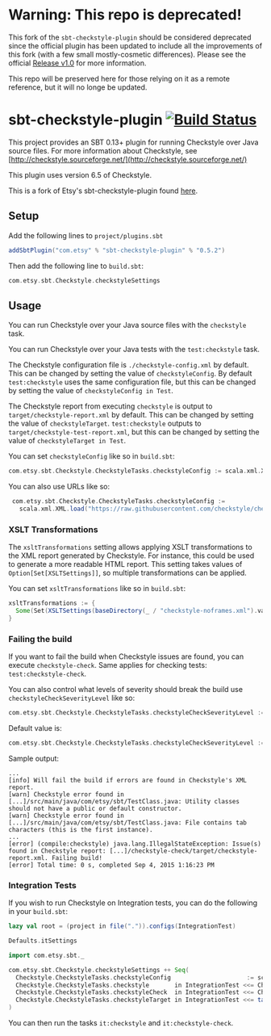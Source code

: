 # Warning: This repo is deprecated!

This fork of the `sbt-checkstyle-plugin` should be considered deprecated since the official plugin has been updated to include all the improvements of this fork (with a few small mostly-cosmetic differences). Please see the official [Release v1.0](https://github.com/etsy/sbt-checkstyle-plugin/releases/tag/1.0.0) for more information.

This repo will be preserved here for those relying on it as a remote reference, but it will no longe be updated.

# sbt-checkstyle-plugin [![Build Status](https://travis-ci.org/etsy/sbt-checkstyle-plugin.svg?branch=master)](https://travis-ci.org/etsy/sbt-checkstyle-plugin)

This project provides an SBT 0.13+ plugin for running Checkstyle over
Java source files.  For more information about Checkstyle, see
[http://checkstyle.sourceforge.net/](http://checkstyle.sourceforge.net/)

This plugin uses version 6.5 of Checkstyle.

This is a fork of Etsy's sbt-checkstyle-plugin found [here](https://github.com/etsy/sbt-checkstyle-plugin).

## Setup

Add the following lines to `project/plugins.sbt`

```scala
addSbtPlugin("com.etsy" % "sbt-checkstyle-plugin" % "0.5.2")
```

Then add the following line to `build.sbt`:

```scala
com.etsy.sbt.Checkstyle.checkstyleSettings
```

## Usage

You can run Checkstyle over your Java source files with the `checkstyle` task.

You can run Checkstyle over your Java tests with the `test:checkstyle` task.

The Checkstyle configuration file is `./checkstyle-config.xml` by default.
This can be changed by setting the value of `checkstyleConfig`.
By default `test:checkstyle` uses the same configuration file,
but this can be changed by setting the value of `checkstyleConfig in Test`.

The Checkstyle report from executing `checkstyle` is output to `target/checkstyle-report.xml` by default.
This can be changed by setting the value of `checkstyleTarget`.
`test:checkstyle` outputs to `target/checkstyle-test-report.xml`, but this can be changed by
setting the value of `checkstyleTarget in Test`.

You can set `checkstyleConfig` like so in `build.sbt`:
```scala
com.etsy.sbt.Checkstyle.CheckstyleTasks.checkstyleConfig := scala.xml.XML.loadFile(file("checkstyle-config.xml"))
```

You can also use URLs like so:
```scala
 com.etsy.sbt.Checkstyle.CheckstyleTasks.checkstyleConfig :=
   scala.xml.XML.load("https://raw.githubusercontent.com/checkstyle/checkstyle/master/config/checkstyle_checks.xml")
```

### XSLT Transformations
The `xsltTransformations` setting allows applying XSLT transformations to the XML report generated by Checkstyle.
For instance, this could be used to generate a more readable HTML report.
This setting takes values of `Option[Set[XSLTSettings]]`, so multiple transformations can be applied.

You can set `xsltTransformations` like so in `build.sbt`:
```scala
xsltTransformations := {
  Some(Set(XSLTSettings(baseDirectory(_ / "checkstyle-noframes.xml").value, target(_ / "checkstyle-report.html").value)))
}
```

### Failing the build

If you want to fail the build when Checkstyle issues are found, you can execute `checkstyle-check`.
Same applies for checking tests: `test:checkstyle-check`.

You can also control what levels of severity should break the build use `checkstyleCheckSeverityLevel` like so:
 ```scala
com.etsy.sbt.Checkstyle.CheckstyleTasks.checkstyleCheckSeverityLevel := Set("ignore", "info", "warning", "error")
```

Default value is:
```scala
com.etsy.sbt.Checkstyle.CheckstyleTasks.checkstyleCheckSeverityLevel := Set("error")
```

Sample output:
```
...
[info] Will fail the build if errors are found in Checkstyle's XML report.
[warn] Checkstyle error found in [...]/src/main/java/com/etsy/sbt/TestClass.java: Utility classes should not have a public or default constructor.
[warn] Checkstyle error found in [...]/src/main/java/com/etsy/sbt/TestClass.java: File contains tab characters (this is the first instance).
...
[error] (compile:checkstyle) java.lang.IllegalStateException: Issue(s) found in Checkstyle report: [...]/checkstyle-check/target/checkstyle-report.xml. Failing build!
[error] Total time: 0 s, completed Sep 4, 2015 1:16:23 PM
```

### Integration Tests

If you wish to run Checkstyle on Integration tests, you can do the following in your `build.sbt`:
```scala
lazy val root = (project in file(".")).configs(IntegrationTest)

Defaults.itSettings

import com.etsy.sbt._

com.etsy.sbt.Checkstyle.checkstyleSettings ++ Seq(
  Checkstyle.CheckstyleTasks.checkstyleConfig                     := scala.xml.XML.loadFile(file("my-checkstyle-config.xml")),
  Checkstyle.CheckstyleTasks.checkstyle       in IntegrationTest <<= Checkstyle.checkstyleTask(IntegrationTest),
  Checkstyle.CheckstyleTasks.checkstyleCheck  in IntegrationTest <<= Checkstyle.checkstyleCheckTask(IntegrationTest),
  Checkstyle.CheckstyleTasks.checkstyleTarget in IntegrationTest <<= target(_ / "checkstyle-integration-test-report.xml")
)
```

You can then run the tasks `it:checkstyle` and `it:checkstyle-check`.
